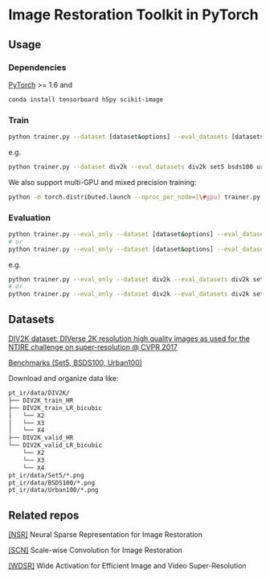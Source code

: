 # Image Restoration Toolkit in PyTorch

## Usage

### Dependencies
[PyTorch](https://pytorch.org/get-started/locally/) >= 1.6
and
```bash
conda install tensorboard h5py scikit-image
```

### Train
```bash
python trainer.py --dataset [dataset&options] --eval_datasets [datasets&options] --model [model&options] --job_dir [dir]
```
e.g.
```bash
python trainer.py --dataset div2k --eval_datasets div2k set5 bsds100 urban100 --scale 2 --model wdsr --num_blocks 16 --job_dir ./wdsr_x2_b16
```
We also support multi-GPU and mixed precision training:
```bash
python -m torch.distributed.launch --nproc_per_node=[\#gpu] trainer.py --amp [options]
```

### Evaluation
```bash
python trainer.py --eval_only --dataset [dataset&options] --eval_datasets [datasets&options] --model [model&options] --job_dir [dir]
# or
python trainer.py --eval_only --dataset [dataset&options] --eval_datasets [datasets&options] --model [model&options] --job_dir X --ckpt [path]
```
e.g.
```bash
python trainer.py --eval_only --dataset div2k --eval_datasets div2k set5 bsds100 urban100 --scale 2 --model wdsr --num_blocks 16 --job_dir ./wdsr_x2_b16
# or
python trainer.py --eval_only --dataset div2k --eval_datasets div2k set5 bsds100 urban100 --scale 2 --model wdsr --num_blocks 16 --job_dir X --ckpt ./wdsr_x2_b16/latest.pth
```

## Datasets
[DIV2K dataset: DIVerse 2K resolution high quality images as used for the NTIRE challenge on super-resolution @ CVPR 2017](https://data.vision.ee.ethz.ch/cvl/DIV2K/)

[Benchmarks (Set5, BSDS100, Urban100)](http://vllab.ucmerced.edu/wlai24/LapSRN/results/SR_testing_datasets.zip)

Download and organize data like: 
```bash
pt_ir/data/DIV2K/
├── DIV2K_train_HR
├── DIV2K_train_LR_bicubic
│   └── X2
│   └── X3
│   └── X4
├── DIV2K_valid_HR
└── DIV2K_valid_LR_bicubic
    └── X2
    └── X3
    └── X4
pt_ir/data/Set5/*.png
pt_ir/data/BSDS100/*.png
pt_ir/data/Urban100/*.png
```

## Related repos
[[NSR]](https://github.com/ychfan/nsr) Neural Sparse Representation for Image Restoration

[[SCN]](https://github.com/ychfan/scn) Scale-wise Convolution for Image Restoration

[[WDSR]](https://github.com/ychfan/wdsr) Wide Activation for Efficient Image and Video Super-Resolution

